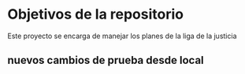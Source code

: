 # Objetivos de la repositorio

Este proyecto se encarga de manejar los planes de la liga de la justicia

## nuevos cambios de prueba desde local
